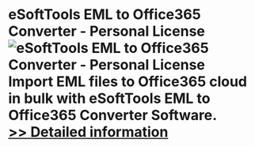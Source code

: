 # eSoftTools EML to Office365 Converter - Personal License<br />![eSoftTools EML to Office365 Converter - Personal License](https://mycommerce.akamaized.net/api/pimages/P300876997/BIG/300876997.GIF)<br />Import EML files to Office365 cloud in bulk with eSoftTools EML to Office365 Converter Software.<br />[>> Detailed information](https://secure.shareit.com/shareit/product.html?productid=300876997&affiliateid=200057808)